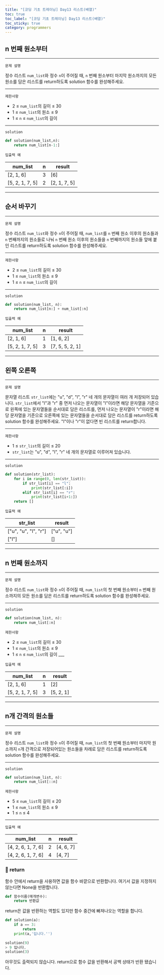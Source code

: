 ```yaml
---
title: "[코딩 기초 트레이닝] Day13 리스트(배열)"
toc: true
toc_label: "[코딩 기초 트레이닝] Day13 리스트(배열)"
toc_sticky: true
category: programmers
---
```


## n 번째 원소부터

---

`문제 설명`

정수 리스트 `num_list`와 정수 `n`이 주어질 때, `n` 번째 원소부터 마지막 원소까지의 모든 원소를 담은 리스트를 return하도록 solution 함수를 완성해주세요.

------

`제한사항`

- 2 ≤ `num_list`의 길이 ≤ 30
- 1 ≤ `num_list`의 원소 ≤ 9
- 1 ≤ `n` ≤ `num_list`의 길이

------

`solution`

```python
def solution(num_list,n):
    return num_list[n-1:]
```



`입출력 예`

| num_list        | n    | result       |
| --------------- | ---- | ------------ |
| [2, 1, 6]       | 3    | [6]          |
| [5, 2, 1, 7, 5] | 2    | [2, 1, 7, 5] |

---

## 순서 바꾸기

---

`문제 설명`

정수 리스트 `num_list`와 정수 `n`이 주어질 때, `num_list`를 `n` 번째 원소 이후의 원소들과 `n` 번째까지의 원소들로 나눠 `n` 번째 원소 이후의 원소들을 `n` 번째까지의 원소들 앞에 붙인 리스트를 return하도록 solution 함수를 완성해주세요.

------

`제한사항`

- 2 ≤ `num_list`의 길이 ≤ 30
- 1 ≤ `num_list`의 원소 ≤ 9
- 1 ≤ `n` ≤ `num_list`의 길이

------

`solution`

```python
def solution(num_list, n):
    return num_list[n:] + num_list[:n]
```



`입출력 예`

| num_list        | n    | result          |
| --------------- | ---- | --------------- |
| [2, 1, 6]       | 1    | [1, 6, 2]       |
| [5, 2, 1, 7, 5] | 3    | [7, 5, 5, 2, 1] |

---

## 왼쪽 오른쪽

---

`문제 설명`

문자열 리스트 `str_list`에는 "u", "d", "l", "r" 네 개의 문자열이 여러 개 저장되어 있습니다. `str_list`에서 "l"과 "r" 중 먼저 나오는 문자열이 "l"이라면 해당 문자열을 기준으로 왼쪽에 있는 문자열들을 순서대로 담은 리스트를, 먼저 나오는 문자열이 "r"이라면 해당 문자열을 기준으로 오른쪽에 있는 문자열들을 순서대로 담은 리스트를 return하도록 solution 함수를 완성해주세요. "l"이나 "r"이 없다면 빈 리스트를 return합니다.

------

`제한사항`

- 1 ≤ `str_list`의 길이 ≤ 20
- `str_list`는 "u", "d", "l", "r" 네 개의 문자열로 이루어져 있습니다.

------

`solution`

```python
def solution(str_list):
    for i in range(0, len(str_list)):
        if str_list[i] == "l":
            print(str_list[:i])
        elif str_list[i] == "r":
            print(str_list[i+1:])
    return []
```

`입출력 예`

| str_list             | result     |
| -------------------- | ---------- |
| ["u", "u", "l", "r"] | ["u", "u"] |
| ["l"]                | []         |

---

## n 번째 원소까지

---

`문제 설명`

정수 리스트 `num_list`와 정수 `n`이 주어질 때, `num_list`의 첫 번째 원소부터 `n` 번째 원소까지의 모든 원소를 담은 리스트를 return하도록 solution 함수를 완성해주세요.

------

`solution`

```python
def solution(num_list, n):
    return num_list[:n]
```



`제한사항`

- 2 ≤ `num_list`의 길이 ≤ 30
- 1 ≤ `num_list`의 원소 ≤ 9
- 1 ≤ `n` ≤ `num_list`의 길이 ___

`입출력 예`

| num_list        | n    | result    |
| --------------- | ---- | --------- |
| [2, 1, 6]       | 1    | [2]       |
| [5, 2, 1, 7, 5] | 3    | [5, 2, 1] |

---

## n개 간격의 원소들

---

`문제 설명`

정수 리스트 `num_list`와 정수 `n`이 주어질 때, `num_list`의 첫 번째 원소부터 마지막 원소까지 `n`개 간격으로 저장되어있는 원소들을 차례로 담은 리스트를 return하도록 solution 함수를 완성해주세요.

------

`solution`

```python
def solution(num_list, n):
    return num_list[::n]
```



`제한사항`

- 5 ≤ `num_list`의 길이 ≤ 20
- 1 ≤ `num_list`의 원소 ≤ 9
- 1 ≤ `n` ≤ 4

------

`입출력 예`

| num_list           | n    | result    |
| ------------------ | ---- | --------- |
| [4, 2, 6, 1, 7, 6] | 2    | [4, 6, 7] |
| [4, 2, 6, 1, 7, 6] | 4    | [4, 7]    |

### 📝 return

함수 안에서 return을 사용하면 값을 함수 바깥으로 반환합니다. 여기서 값을 지정하지 않는다면 None을 반환합니다.

```python
def 함수이름(매개변수):
    return 반환값
```

return은 값을 반환하는 역할도 있지만 함수 중간에 빠져나오는 역할을 합니다.

```python
def solution(a):
    if a == 3:
        return
    print(a,'입니다.'')
          
solution(9)
> 9 입니다.
solution(3)

```

아무것도 출력되지 않습니다. return으로 함수 값을 반환해서 공백 상태가 반환 됐습니다.